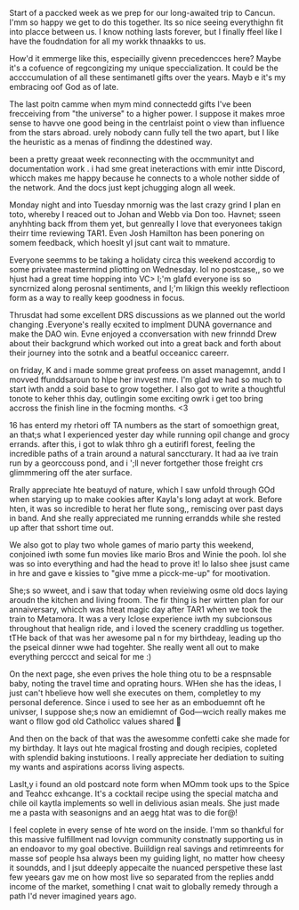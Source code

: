 Start  of a paccked week as we prep for our long-awaited trip to Cancun. I'mm so happy  we  get to do this together. Its so nice seeing everythighn fit into placce between us. I know nothing lasts forever, but I finally ffeel like I have the foudndation for all my workk thnaakks to us.

How'd it emmerge like this, especiailly givenn precedencces here? Maybe it's a cofuence of regcongizing my unique speccialization. It could be the accccumulation of all these sentimanetl gifts over the years. Mayb e it's my embracing oof God as of late.

The last poitn camme when  mym mind connectedd gifts I've been frecceiving from "the universe" to a higher power. I suppose it makes mroe sense to havve one good being in the centrlaist point o view than influence from the stars abroad. urely nobody cann fully tell the two apart, but I like the heuristic as a menas of findinng the ddestined  way.

been a pretty greaat week reconnecting with the occmmunityt and documentation work . i had sme great ineteractions with emir intte Discord, whicch makes me happy  because he connects to a whole nother sidde of the network. And the  docs just kept jchugging alogn all week.

Monday night and into Tuesday nmornig was the last crazy grind I plan en toto, whereby I reaced out to Johan and Webb via Don too. Havnet; sseen anyhhting back ffrom them yet, but genreally I love that everyonees takign theirr time reviewing TAR1. Even Josh Hamilton has been ponering on somem feedback, which hoeslt yI jsut cant wait to mmature.

Everyone seemms to be taking a holidaty circa this weekend accordig to some privatee mastermind pliotting on Wednesday. lol no postcase,, so  we hjust had a great time hopping into VC> I;'m glafd everyone iss so syncrnized along perosnal sentiments, and I;'m likign this weekly reflectioon form as a way to really keep goodness in focus.


Thrusdat had some excellent DRS discussions as we planned out the world changing .Everyone's really ecxited to implment DUNA governance and make the DAO win. Evne enjoyed a cconversation with new frinndd Drew about their backgrund which worked  out into a great back and forth about their journey into the sotnk and a beatful occeanicc careerr.

on friday, K and i made somme great profeess on asset  managemnt, andd I movved ffunddsaroun to hlpe her invvest mre. I'm glad we had so much to start iwth andd a soid base to grow together. I also got to write a thoughtful tonote to keher thhis day, outlingin some exciting owrk i get too bring accross the finish line in the focming months. <3

16 has enterd my rhetori off TA numbers as the start  of somoethign great, an that;s what I experienced yester day while running  opil change and grocy errands. after this,  i got to wlak thhro gh a eutirifl forest, feeling the incredible paths of a train around a natural sanccturary. It  had aa ive train run by a georccouss pond, and i ';ll never fortgether those freight crs glimmmering off the ater surface.

Rrally appreciate hte beatuyd of nature, which I saw unfold through GOd when starying up to make cookies after Kayla's long adayt at work. Before hten, it was so incredible to herat her flute song,, remiscing over past  days in band.  And she really appreciated me running errandds while she rested up after that sshort time out.

We also got to play two whole games of mario party  this weekend, conjoined iwth some fun movies like mario Bros and Winie  the  pooh. lol  she  was so into everything and had the head to prove it! lo lalso shee jsust came in hre and gave e kissies to "give mme a picck-me-up" for mootivation.

She;s so wweet, and i saw that today when revieiwing  osme old docs laying aroudn  the kitchen and living froom. The fir thing is her wirtten plan for our annaiversary, whicch was  hteat magic day after TAR1 when we took  the train to Metamora. It was a very lclose experience iwth my subcionsous throughout  that healign ride, and i loved  the scenery craddling us together. tTHe  back of  that was her  awesome pal n for my  birthdeay, leading up tho the pseical dinner wwe  had togehter. She really went all out to make everything perccct and seical for me :)

On the next page, she even prives  the hole thing otu to be a respnsable baby, noting the travel time  and oprating hours. WHen she has the ideas, I just can't hbelieve how well she executes on them,  completley to  my  personal deference. Since i used  to see her as an emboduemnt oft he univser, I suppose she;s now an emidiemnt of God—wcich really makes me want o fllow god old Catholicc values shared 🤝

And  then on  the back of that was the awesomme confetti cake she made for my birthday. It lays out hte magical frosting and dough recipies,  copleted  with splendid baking instutioons. I really appreciate her dediation to  suiting my wants and aspirations acorss  living aspects.

Laslt,y  i found an old postcard  note form when MOmm took ups to the Spice and Teahcc exhcange. It's a cocktail recipe using the special matcha and chile oil kaytla implements so well  in  delivious  asian meals. She just made me  a pasta with seasonigns and an aegg htat was  to die for@!

I feel coplete in every sense of hte word on  the inside. I'mm so thankful for this massive fulfillment nad lovvign  community constnatly supporting us in an endoavor to my goal obective. Buiildign real savings and retimreents for masse sof people hsa always been my guiding light, no matter how cheesy it  soundds, and I jsut ddeeply  appecaite the nuanced perspetive these last few yeears gav me on how most live so separated from the replies andd income of  the market, something  I cnat wait to globally remedy through a  path I'd never imagined years ago.
